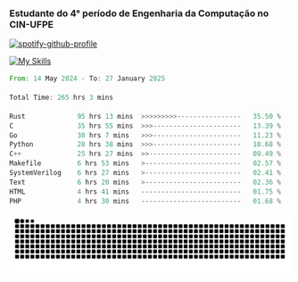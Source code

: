 
### Estudante do 4° período de Engenharia da Computação no CIN-UFPE

[![spotify-github-profile](https://spotify-github-profile.kittinanx.com/api/view?uid=21nggge2ld354asa4l3xoze2q&cover_image=true&theme=novatorem&show_offline=false&background_color=000000&interchange=true&bar_color=53b14f&bar_color_cover=true)](https://github.com/kittinan/spotify-github-profile)


[![My Skills](https://skillicons.dev/icons?i=c,cpp,rust,py,java,neovim&theme=dark)](https://skillicons.dev)

<!--START_SECTION:waka-->

```rust
From: 14 May 2024 - To: 27 January 2025

Total Time: 265 hrs 3 mins

Rust             95 hrs 13 mins  >>>>>>>>>----------------   35.50 %
C                35 hrs 55 mins  >>>----------------------   13.39 %
Go               30 hrs 7 mins   >>>----------------------   11.23 %
Python           28 hrs 38 mins  >>>----------------------   10.68 %
C++              25 hrs 27 mins  >>-----------------------   09.49 %
Makefile         6 hrs 53 mins   >------------------------   02.57 %
SystemVerilog    6 hrs 27 mins   >------------------------   02.41 %
Text             6 hrs 20 mins   >------------------------   02.36 %
HTML             4 hrs 41 mins   -------------------------   01.75 %
PHP              4 hrs 30 mins   -------------------------   01.68 %
```

<!--END_SECTION:waka-->

<picture>
  <source media="(prefers-color-scheme: dark)" srcset="https://github.com/Zed201/Zed201/blob/output/github-contribution-grid-snake-dark.svg" />
  <img alt="github-snake" src="https://github.com/Zed201/Zed201/blob/output/github-contribution-grid-snake-dark.svg" />
</picture>
